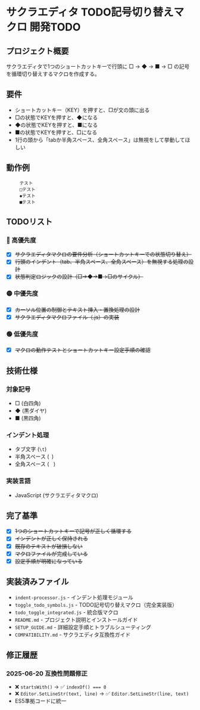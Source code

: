 # サクラエディタ TODO記号切り替えマクロ 開発TODO

## プロジェクト概要
サクラエディタで1つのショートカットキーで行頭に □ → ◆ → ■ → □ の記号を循環切り替えするマクロを作成する。

## 要件
- ショートカットキー（KEY）を押すと、□が文の頭に出る
- □の状態でKEYを押すと、◆になる
- ◆の状態でKEYを押すと、■になる
- ■の状態でKEYを押すと、□になる
- 1行の頭から「tabか半角スペース、全角スペース」は無視をして挙動してほしい

## 動作例
```
　　　テスト
　　　□テスト
　　　◆テスト
　　　■テスト
```

## TODOリスト

### 🔴 高優先度
- [x] ~~サクラエディタマクロの要件分析（ショートカットキーでの状態切り替え）~~
- [x] ~~行頭のインデント（tab、半角スペース、全角スペース）を無視する処理の設計~~
- [x] ~~状態判定ロジックの設計（□→◆→■→□のサイクル）~~

### 🟡 中優先度
- [x] ~~カーソル位置の制御とテキスト挿入・置換処理の設計~~
- [x] ~~サクラエディタマクロファイル（.js）の実装~~

### 🟢 低優先度
- [x] ~~マクロの動作テストとショートカットキー設定手順の確認~~

## 技術仕様

### 対象記号
- □ (白四角)
- ◆ (黒ダイヤ)
- ■ (黒四角)

### インデント処理
- タブ文字 (`\t`)
- 半角スペース (` `)
- 全角スペース (`　`)

### 実装言語
- JavaScript (サクラエディタマクロ)

## 完了基準
- [x] ~~1つのショートカットキーで記号が正しく循環する~~
- [x] ~~インデントが正しく保持される~~
- [x] ~~既存のテキストが破損しない~~
- [x] ~~マクロファイルが完成している~~
- [x] ~~設定手順が明確になっている~~

## 実装済みファイル
- `indent-processor.js` - インデント処理モジュール
- `toggle_todo_symbols.js` - TODO記号切り替えマクロ（完全実装版）
- `todo_toggle_integrated.js` - 統合版マクロ
- `README.md` - プロジェクト説明とインストールガイド
- `SETUP_GUIDE.md` - 詳細設定手順とトラブルシューティング
- `COMPATIBILITY.md` - サクラエディタ互換性ガイド

## 修正履歴
### 2025-06-20 互換性問題修正
- ❌ `startsWith()` → ✅ `indexOf() === 0`
- ❌ `Editor.SetLineStr(text, line)` → ✅ `Editor.SetLineStr(line, text)`
- ES5準拠コードに統一